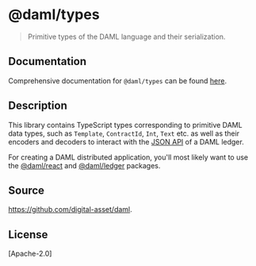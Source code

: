 # @daml/types

> Primitive types of the DAML language and their serialization.

## Documentation

Comprehensive documentation for `@daml/types` can be found
[here](https://docs.daml.com/1.0.0/app-dev/bindings-ts/daml-types/index.html).

## Description 

This library contains TypeScript types corresponding to primitive DAML data types, such as
`Template`, `ContractId`, `Int`, `Text` etc. as well as their encoders and decoders to interact with
the [JSON API](https://docs.daml.com/json-api/index.html) of a DAML ledger.

For creating a DAML distributed application, you'll most likely want to use the
[@daml/react](https://www.npmjs.com/package/@daml/react) and
[@daml/ledger](https://www.npmjs.com/package/@daml/ledger) packages. 

## Source
https://github.com/digital-asset/daml.

## License
[Apache-2.0]
